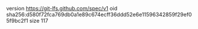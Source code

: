 version https://git-lfs.github.com/spec/v1
oid sha256:d580f72fca769db0a1e89c674ecff36ddd52e6e11596342859f29ef05f9bc2f1
size 117
